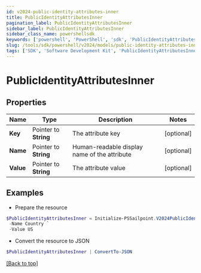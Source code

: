 ```yaml
---
id: v2024-public-identity-attributes-inner
title: PublicIdentityAttributesInner
pagination_label: PublicIdentityAttributesInner
sidebar_label: PublicIdentityAttributesInner
sidebar_class_name: powershellsdk
keywords: ['powershell', 'PowerShell', 'sdk', 'PublicIdentityAttributesInner'] 
slug: /tools/sdk/powershell/v2024/models/public-identity-attributes-inner
tags: ['SDK', 'Software Development Kit', 'PublicIdentityAttributesInner']
---
```



# PublicIdentityAttributesInner

## Properties

Name | Type | Description | Notes
------------ | ------------- | ------------- | -------------
**Key** |  Pointer to **String** | The attribute key | [optional] 
**Name** |  Pointer to **String** | Human-readable display name of the attribute | [optional] 
**Value** |  Pointer to **String** | The attribute value | [optional] 

## Examples

- Prepare the resource
```powershell
$PublicIdentityAttributesInner = Initialize-PSSailpoint.V2024PublicIdentityAttributesInner  -Key country `
 -Name Country `
 -Value US
```

- Convert the resource to JSON
```powershell
$PublicIdentityAttributesInner | ConvertTo-JSON
```


[[Back to top]](#) 

